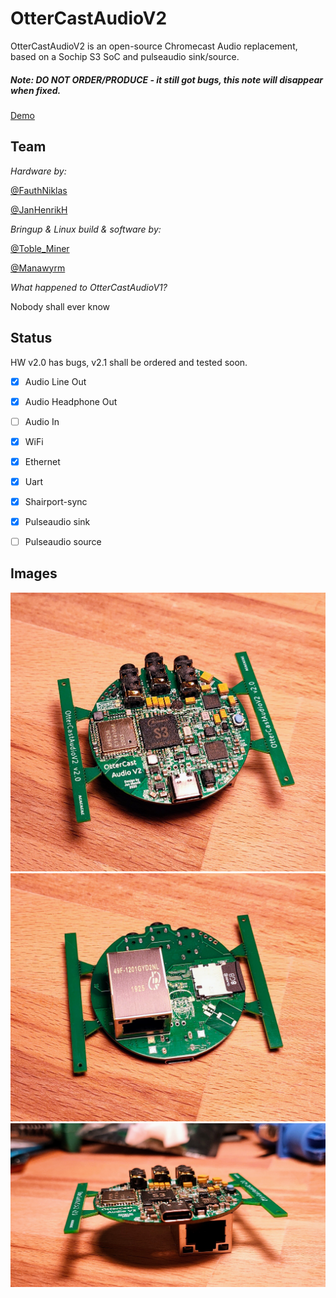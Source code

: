 # OtterCastAudioV2

OtterCastAudioV2 is an open-source Chromecast Audio replacement, based on a Sochip S3 SoC and pulseaudio sink/source.

##### Note: DO NOT ORDER/PRODUCE - it still got bugs, this note will disappear when fixed.

[Demo](https://twitter.com/Toble_Miner/status/1360255162682638337)

## Team

*Hardware by:*

[@FauthNiklas](https://twitter.com/FauthNiklas)

[@JanHenrikH](https://twitter.com/JanHenrikH)

*Bringup & Linux build & software by:*

[@Toble_Miner](https://twitter.com/Toble_Miner)

[@Manawyrm](https://twitter.com/Manawyrm)

*What happened to OtterCastAudioV1?*

Nobody shall ever know

## Status

HW v2.0 has bugs, v2.1 shall be ordered and tested soon.

 - [x] Audio Line Out
 - [x] Audio Headphone Out
 - [ ] Audio In
 - [x] WiFi
 - [x] Ethernet
 - [x] Uart
 
 
 - [x] Shairport-sync
 - [x] Pulseaudio sink
 - [ ] Pulseaudio source

## Images

![](images/1.jpg)
![](images/2.jpg)
![](images/3.jpg)
